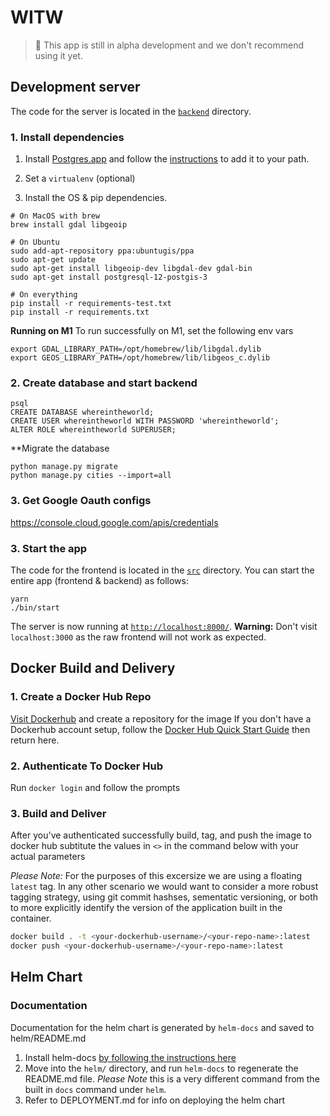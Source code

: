 # WITW

> 🚧 This app is still in alpha development and we don't recommend using it yet.

## Development server

The code for the server is located in the [`backend`](./backend) directory.

### 1. Install dependencies

1. Install [Postgres.app](https://postgresapp.com/) and follow the [instructions](https://postgresapp.com/documentation/install.html) to add it to your path.

2. Set a `virtualenv` (optional)

3. Install the OS & pip dependencies.
```
# On MacOS with brew
brew install gdal libgeoip

# On Ubuntu
sudo add-apt-repository ppa:ubuntugis/ppa
sudo apt-get update
sudo apt-get install libgeoip-dev libgdal-dev gdal-bin
sudo apt-get install postgresql-12-postgis-3

# On everything
pip install -r requirements-test.txt
pip install -r requirements.txt
```

**Running on M1**
To run successfully on M1, set the following env vars
```
export GDAL_LIBRARY_PATH=/opt/homebrew/lib/libgdal.dylib
export GEOS_LIBRARY_PATH=/opt/homebrew/lib/libgeos_c.dylib
```

### 2. Create database and start backend

```
psql
CREATE DATABASE whereintheworld;
CREATE USER whereintheworld WITH PASSWORD 'whereintheworld';
ALTER ROLE whereintheworld SUPERUSER;
```

**Migrate the database

```
python manage.py migrate
python manage.py cities --import=all
```


### 3. Get Google Oauth configs

https://console.cloud.google.com/apis/credentials



### 3. Start the app

The code for the frontend is located in the [`src`](./src) directory. You can start the entire app (frontend & backend) as follows:

```
yarn
./bin/start
```
The server is now running at [`http://localhost:8000/`](http://localhost:8000/). **Warning:** Don't visit `localhost:3000` as the raw frontend will not work as expected.

## Docker Build and Delivery

### 1. Create a Docker Hub Repo
[Visit Dockerhub](https://hub.docker.com/) and create a repository for the image
If you don't have a Dockerhub account setup, follow the [Docker Hub Quick Start Guide](https://docs.docker.com/docker-hub/) then return here.

### 2. Authenticate To Docker Hub
Run `docker login` and follow the prompts

### 3. Build and Deliver
After you've authenticated successfully build, tag, and push the image to docker hub
subtitute the values in `<>` in the command below with your actual parameters

*Please Note:* For the purposes of this excersize we are using a floating `latest` tag.
In any other scenario we would want to consider a more robust tagging strategy, using git commit hashses, sementatic versioning, or both to more explicitly
identify the version of the application built in the container.

```bash
docker build . -t <your-dockerhub-username>/<your-repo-name>:latest
docker push <your-dockerhub-username>/<your-repo-name>:latest
```

## Helm Chart

### Documentation
Documentation for the helm chart is generated by `helm-docs` and saved to helm/README.md

1. Install helm-docs [by following the instructions here](https://github.com/norwoodj/helm-docs#installation)
2. Move into the `helm/` directory, and run `helm-docs` to regenerate the README.md file. *Please Note* this is a very different command from the built in `docs` command under `helm`.
3. Refer to DEPLOYMENT.md for info on deploying the helm chart
